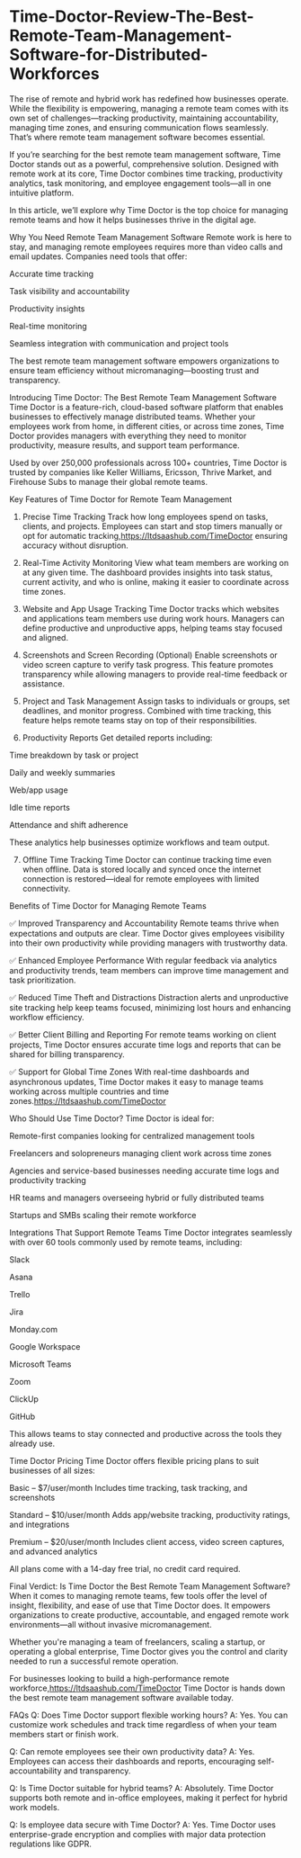 # Time-Doctor-Review-The-Best-Remote-Team-Management-Software-for-Distributed-Workforces


The rise of remote and hybrid work has redefined how businesses operate. While the flexibility is empowering, managing a remote team comes with its own set of challenges—tracking productivity, maintaining accountability, managing time zones, and ensuring communication flows seamlessly. That’s where remote team management software becomes essential.

If you’re searching for the best remote team management software, Time Doctor stands out as a powerful, comprehensive solution. Designed with remote work at its core, Time Doctor combines time tracking, productivity analytics, task monitoring, and employee engagement tools—all in one intuitive platform.

In this article, we’ll explore why Time Doctor is the top choice for managing remote teams and how it helps businesses thrive in the digital age.

Why You Need Remote Team Management Software
Remote work is here to stay, and managing remote employees requires more than video calls and email updates. Companies need tools that offer:

Accurate time tracking

Task visibility and accountability

Productivity insights

Real-time monitoring

Seamless integration with communication and project tools

The best remote team management software empowers organizations to ensure team efficiency without micromanaging—boosting trust and transparency.

Introducing Time Doctor: The Best Remote Team Management Software
Time Doctor is a feature-rich, cloud-based software platform that enables businesses to effectively manage distributed teams. Whether your employees work from home, in different cities, or across time zones, Time Doctor provides managers with everything they need to monitor productivity, measure results, and support team performance.

Used by over 250,000 professionals across 100+ countries, Time Doctor is trusted by companies like Keller Williams, Ericsson, Thrive Market, and Firehouse Subs to manage their global remote teams.

Key Features of Time Doctor for Remote Team Management
1. Precise Time Tracking
Track how long employees spend on tasks, clients, and projects. Employees can start and stop timers manually or opt for automatic tracking,https://ltdsaashub.com/TimeDoctor ensuring accuracy without disruption.

2. Real-Time Activity Monitoring
View what team members are working on at any given time. The dashboard provides insights into task status, current activity, and who is online, making it easier to coordinate across time zones.

3. Website and App Usage Tracking
Time Doctor tracks which websites and applications team members use during work hours. Managers can define productive and unproductive apps, helping teams stay focused and aligned.

4. Screenshots and Screen Recording (Optional)
Enable screenshots or video screen capture to verify task progress. This feature promotes transparency while allowing managers to provide real-time feedback or assistance.

5. Project and Task Management
Assign tasks to individuals or groups, set deadlines, and monitor progress. Combined with time tracking, this feature helps remote teams stay on top of their responsibilities.

6. Productivity Reports
Get detailed reports including:

Time breakdown by task or project

Daily and weekly summaries

Web/app usage

Idle time reports

Attendance and shift adherence

These analytics help businesses optimize workflows and team output.

7. Offline Time Tracking
Time Doctor can continue tracking time even when offline. Data is stored locally and synced once the internet connection is restored—ideal for remote employees with limited connectivity.

Benefits of Time Doctor for Managing Remote Teams

✅ Improved Transparency and Accountability
Remote teams thrive when expectations and outputs are clear. Time Doctor gives employees visibility into their own productivity while providing managers with trustworthy data.

✅ Enhanced Employee Performance
With regular feedback via analytics and productivity trends, team members can improve time management and task prioritization.

✅ Reduced Time Theft and Distractions
Distraction alerts and unproductive site tracking help keep teams focused, minimizing lost hours and enhancing workflow efficiency.

✅ Better Client Billing and Reporting
For remote teams working on client projects, Time Doctor ensures accurate time logs and reports that can be shared for billing transparency.

✅ Support for Global Time Zones
With real-time dashboards and asynchronous updates, Time Doctor makes it easy to manage teams working across multiple countries and time zones.https://ltdsaashub.com/TimeDoctor

Who Should Use Time Doctor?
Time Doctor is ideal for:

Remote-first companies looking for centralized management tools

Freelancers and solopreneurs managing client work across time zones

Agencies and service-based businesses needing accurate time logs and productivity tracking

HR teams and managers overseeing hybrid or fully distributed teams

Startups and SMBs scaling their remote workforce

Integrations That Support Remote Teams
Time Doctor integrates seamlessly with over 60 tools commonly used by remote teams, including:

Slack

Asana

Trello

Jira

Monday.com

Google Workspace

Microsoft Teams

Zoom

ClickUp

GitHub

This allows teams to stay connected and productive across the tools they already use.

Time Doctor Pricing
Time Doctor offers flexible pricing plans to suit businesses of all sizes:

Basic – $7/user/month
Includes time tracking, task tracking, and screenshots

Standard – $10/user/month
Adds app/website tracking, productivity ratings, and integrations

Premium – $20/user/month
Includes client access, video screen captures, and advanced analytics

All plans come with a 14-day free trial, no credit card required.

Final Verdict: Is Time Doctor the Best Remote Team Management Software?
When it comes to managing remote teams, few tools offer the level of insight, flexibility, and ease of use that Time Doctor does. It empowers organizations to create productive, accountable, and engaged remote work environments—all without invasive micromanagement.

Whether you're managing a team of freelancers, scaling a startup, or operating a global enterprise, Time Doctor gives you the control and clarity needed to run a successful remote operation.

For businesses looking to build a high-performance remote workforce,https://ltdsaashub.com/TimeDoctor Time Doctor is hands down the best remote team management software available today.

FAQs
Q: Does Time Doctor support flexible working hours?
A: Yes. You can customize work schedules and track time regardless of when your team members start or finish work.

Q: Can remote employees see their own productivity data?
A: Yes. Employees can access their dashboards and reports, encouraging self-accountability and transparency.

Q: Is Time Doctor suitable for hybrid teams?
A: Absolutely. Time Doctor supports both remote and in-office employees, making it perfect for hybrid work models.

Q: Is employee data secure with Time Doctor?
A: Yes. Time Doctor uses enterprise-grade encryption and complies with major data protection regulations like GDPR.

